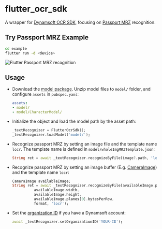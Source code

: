 # flutter_ocr_sdk

A wrapper for [Dynamsoft OCR SDK](https://www.dynamsoft.com/label-recognition/overview/), focusing on [Passport MRZ](https://en.wikipedia.org/wiki/Passport_MRZ) recognition.



## Try Passport MRZ Example

```bash
cd example
flutter run -d <device>
```

![Flutter Passport MRZ recognition](https://www.dynamsoft.com/blog/wp-content/uploads/2021/07/flutter-passport-mrz-recognition.jpg)

## Usage
- Download the [model package](https://github.com/yushulx/flutter_ocr_sdk/releases/download/v0.0.1/model.zip). Unzip model files to `model/` folder, and configure `assets` in `pubspec.yaml`:

    ```yml
    assets:
    - model/
    - model/CharacterModel/
    ```

- Initialize the object and load the model path by the asset path:

    ```dart
    _textRecognizer = FlutterOcrSdk();
    _textRecognizer.loadModel('model/');
    ```
- Recognize passport MRZ by setting an image file and the template name `locr`. The template name is defined in `model/wholeImgMRZTemplate.json`:

    ```dart
    String ret = await _textRecognizer.recognizeByFile(image?.path, 'locr');
    ```

- Recognize passport MRZ by setting an image buffer (E.g. [CameraImage](https://pub.dev/documentation/camera/latest/camera/CameraImage-class.html)) and the template name `locr`:
    
    ```dart
    CameraImage availableImage;
    String ret = await _textRecognizer.recognizeByFile(availableImage.planes[0].bytes,
              availableImage.width,
              availableImage.height,
              availableImage.planes[0].bytesPerRow,
              format, 'locr');
    ```
- Set the [organization ID](https://www.dynamsoft.com/customer/license/trialLicense?product=dlr) if you have a Dynamsoft account:
    
    ```dart
    await _textRecognizer.setOrganizationID('YOUR-ID');
    ```



